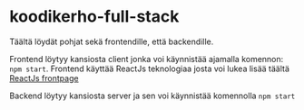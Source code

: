 # koodikerho-full-stack

Täältä löydät pohjat sekä frontendille, että backendille.

Frontend löytyy kansiosta client jonka voi käynnistää ajamalla komennon: `npm start`. Frontend käyttää ReactJs teknologiaa josta voi lukea lisää täältä [ReactJs frontpage](https://reactjs.org/)

Backend löytyy kansiosta server ja sen voi käynnistää komennolla `npm start`
